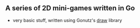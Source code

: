 ## A series of 2D mini-games written in Go
- very basic stuff, written using Gonutz's [draw](github.com/gonutz/prototype/draw) library
